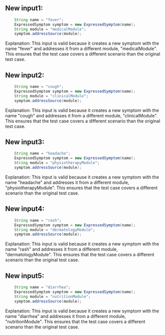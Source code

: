 ## New input1:
```java
    String name = "fever";
    ExpressedSymptom symptom = new ExpressedSymptom(name);
    String module = "medicalModule";
    symptom.addressSource(module);
```
Explanation: This input is valid because it creates a new symptom with the name "fever" and addresses it from a different module, "medicalModule". This ensures that the test case covers a different scenario than the original test case.

## New input2:
```java
    String name = "cough";
    ExpressedSymptom symptom = new ExpressedSymptom(name);
    String module = "clinicalModule";
    symptom.addressSource(module);
```
Explanation: This input is valid because it creates a new symptom with the name "cough" and addresses it from a different module, "clinicalModule". This ensures that the test case covers a different scenario than the original test case.

## New input3:
```java
    String name = "headache";
    ExpressedSymptom symptom = new ExpressedSymptom(name);
    String module = "physiotherapyModule";
    symptom.addressSource(module);
```
Explanation: This input is valid because it creates a new symptom with the name "headache" and addresses it from a different module, "physiotherapyModule". This ensures that the test case covers a different scenario than the original test case.

## New input4:
```java
    String name = "rash";
    ExpressedSymptom symptom = new ExpressedSymptom(name);
    String module = "dermatologyModule";
    symptom.addressSource(module);
```
Explanation: This input is valid because it creates a new symptom with the name "rash" and addresses it from a different module, "dermatologyModule". This ensures that the test case covers a different scenario than the original test case.

## New input5:
```java
    String name = "diarrhea";
    ExpressedSymptom symptom = new ExpressedSymptom(name);
    String module = "nutritionModule";
    symptom.addressSource(module);
```
Explanation: This input is valid because it creates a new symptom with the name "diarrhea" and addresses it from a different module, "nutritionModule". This ensures that the test case covers a different scenario than the original test case.
